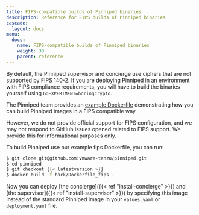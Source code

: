 ```yaml
---
title: FIPS-compatible builds of Pinniped binaries
description: Reference for FIPS builds of Pinniped binaries
cascade:
  layout: docs
menu:
  docs:
    name: FIPS-compatible builds of Pinniped binaries
    weight: 30
    parent: reference
---
```

By default, the Pinniped supervisor and concierge use ciphers that are not supported by FIPS 140-2.
If you are deploying Pinniped in an environment with FIPS compliance requirements, you will have to build
the binaries yourself using `GOEXPERIMENT=boringcrypto`.

The Pinniped team provides an [example Dockerfile](https://github.com/vmware-tanzu/pinniped/blob/main/hack/Dockerfile_fips)
demonstrating how you can build Pinniped images in a FIPS compatible way.

However, we do not provide official support for FIPS configuration, and we may not
respond to GitHub issues opened related to FIPS support.
We provide this for informational purposes only.

To build Pinniped use our example fips Dockerfile, you can run:
```bash
$ git clone git@github.com:vmware-tanzu/pinniped.git
$ cd pinniped
$ git checkout {{< latestversion >}}
$ docker build -f hack/Dockerfile_fips .
```

Now you can deploy [the concierge]({{< ref "install-concierge" >}}) and [the supervisor]({{< ref "install-supervisor" >}}) 
by specifying this image instead of the standard Pinniped image in your `values.yaml` or `deployment.yaml` file.

